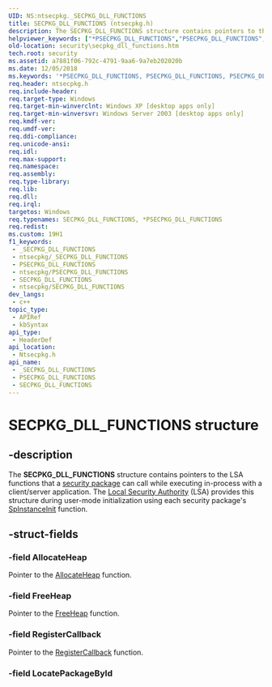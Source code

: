 ```yaml
---
UID: NS:ntsecpkg._SECPKG_DLL_FUNCTIONS
title: SECPKG_DLL_FUNCTIONS (ntsecpkg.h)
description: The SECPKG_DLL_FUNCTIONS structure contains pointers to the LSA functions that a security package can call while executing in-process with a client/server application.
helpviewer_keywords: ["*PSECPKG_DLL_FUNCTIONS","PSECPKG_DLL_FUNCTIONS","PSECPKG_DLL_FUNCTIONS structure pointer [Security]","SECPKG_DLL_FUNCTIONS","SECPKG_DLL_FUNCTIONS structure [Security]","_ssp_secpkg_dll_functions","ntsecpkg/PSECPKG_DLL_FUNCTIONS","ntsecpkg/SECPKG_DLL_FUNCTIONS","security.secpkg_dll_functions"]
old-location: security\secpkg_dll_functions.htm
tech.root: security
ms.assetid: a7881f06-792c-4791-9aa6-9a7eb202020b
ms.date: 12/05/2018
ms.keywords: '*PSECPKG_DLL_FUNCTIONS, PSECPKG_DLL_FUNCTIONS, PSECPKG_DLL_FUNCTIONS structure pointer [Security], SECPKG_DLL_FUNCTIONS, SECPKG_DLL_FUNCTIONS structure [Security], _ssp_secpkg_dll_functions, ntsecpkg/PSECPKG_DLL_FUNCTIONS, ntsecpkg/SECPKG_DLL_FUNCTIONS, security.secpkg_dll_functions'
req.header: ntsecpkg.h
req.include-header: 
req.target-type: Windows
req.target-min-winverclnt: Windows XP [desktop apps only]
req.target-min-winversvr: Windows Server 2003 [desktop apps only]
req.kmdf-ver: 
req.umdf-ver: 
req.ddi-compliance: 
req.unicode-ansi: 
req.idl: 
req.max-support: 
req.namespace: 
req.assembly: 
req.type-library: 
req.lib: 
req.dll: 
req.irql: 
targetos: Windows
req.typenames: SECPKG_DLL_FUNCTIONS, *PSECPKG_DLL_FUNCTIONS
req.redist: 
ms.custom: 19H1
f1_keywords:
 - _SECPKG_DLL_FUNCTIONS
 - ntsecpkg/_SECPKG_DLL_FUNCTIONS
 - PSECPKG_DLL_FUNCTIONS
 - ntsecpkg/PSECPKG_DLL_FUNCTIONS
 - SECPKG_DLL_FUNCTIONS
 - ntsecpkg/SECPKG_DLL_FUNCTIONS
dev_langs:
 - c++
topic_type:
 - APIRef
 - kbSyntax
api_type:
 - HeaderDef
api_location:
 - Ntsecpkg.h
api_name:
 - _SECPKG_DLL_FUNCTIONS
 - PSECPKG_DLL_FUNCTIONS
 - SECPKG_DLL_FUNCTIONS
---
```


# SECPKG_DLL_FUNCTIONS structure


## -description

The <b>SECPKG_DLL_FUNCTIONS</b> structure contains pointers to the LSA functions that a <a href="/windows/desktop/SecGloss/s-gly">security package</a> can call while executing in-process with a client/server application. The <a href="/windows/desktop/SecGloss/l-gly">Local Security Authority</a> (LSA) provides this structure during user-mode initialization using each security package's 
<a href="/windows/desktop/api/ntsecpkg/nc-ntsecpkg-spinstanceinitfn">SpInstanceInit</a> function.

## -struct-fields

### -field AllocateHeap

Pointer to the  <a href="/previous-versions/windows/desktop/legacy/aa374721(v=vs.85)">AllocateHeap</a> function.

### -field FreeHeap

Pointer to the  <a href="/previous-versions/windows/desktop/legacy/aa375418(v=vs.85)">FreeHeap</a> function.

### -field RegisterCallback

Pointer to the  <a href="/previous-versions/windows/desktop/legacy/aa379372(v=vs.85)">RegisterCallback</a> function.

### -field LocatePackageById

